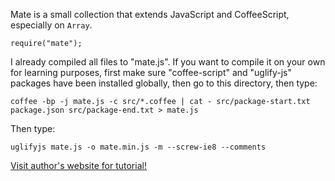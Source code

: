 Mate is a small collection that extends JavaScript and CoffeeScript,
especially on `Array`.

    require("mate");

I already compiled all files to "mate.js". If you want to compile it on your own for learning purposes, first
make sure "coffee-script" and "uglify-js" packages have been installed globally, then go to this directory,
then type:

    coffee -bp -j mate.js -c src/*.coffee | cat - src/package-start.txt package.json src/package-end.txt > mate.js

Then type:

    uglifyjs mate.js -o mate.min.js -m --screw-ie8 --comments

[Visit author's website for tutorial!](http://zhanzhenzhen.com/#mate)
